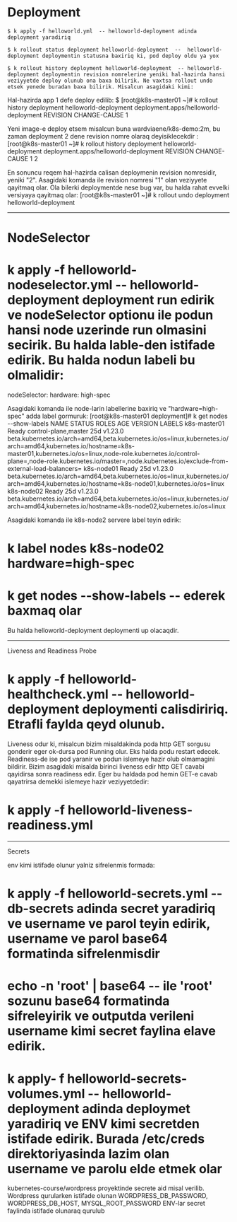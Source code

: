 # Deployment
```
$ k apply -f helloworld.yml  -- helloworld-deployment adinda deployment yaradiriq

$ k rollout status deployment helloworld-deployment  --  helloworld-deployment deploymentin statusna baxiriq ki, pod deploy oldu ya yox

$ k rollout history deployment helloworld-deployment  -- helloworld-deployment deploymentin revision nomrelerine yeniki hal-hazirda hansi veziyyetde deploy olunub ona baxa bilirik. Ne vaxtsa rollout undo etsek yenede buradan baxa bilirik. Misalcun asagidaki kimi:
```
Hal-hazirda app 1 defe deploy edilib:
$ [root@k8s-master01 ~]# k rollout history deployment helloworld-deployment
deployment.apps/helloworld-deployment
REVISION  CHANGE-CAUSE
1         <none>

Yeni image-e deploy etsem misalcun buna wardviaene/k8s-demo:2m, bu zaman deployment 2 dene revision nomre olaraq deyisiklecekdir :
[root@k8s-master01 ~]# k rollout history deployment helloworld-deployment
deployment.apps/helloworld-deployment
REVISION  CHANGE-CAUSE
1         <none>
2         <none>

En sonuncu reqem hal-hazirda calisan deploymenin revision nomresidir, yeniki "2". Asagidaki komanda ile revision nomresi "1" olan veziyyete qayitmaq olar. Ola bilerki deploymentde nese bug var, bu halda rahat evvelki versiyaya qayitmaq olar:
[root@k8s-master01 ~]# k rollout undo deployment helloworld-deployment


---

# NodeSelector

# k apply -f helloworld-nodeselector.yml  --  helloworld-deployment deployment run edirik ve nodeSelector optionu ile podun hansi node uzerinde run olmasini secirik. Bu halda lable-den istifade edirik. Bu halda nodun labeli bu olmalidir:
nodeSelector:
  hardware: high-spec

Asagidaki komanda ile node-larin labellerine baxiriq ve "hardware=high-spec" adda label gormuruk:
[root@k8s-master01 deployment]# k get nodes --show-labels 
NAME           STATUS   ROLES                  AGE   VERSION   LABELS
k8s-master01   Ready    control-plane,master   25d   v1.23.0   beta.kubernetes.io/arch=amd64,beta.kubernetes.io/os=linux,kubernetes.io/arch=amd64,kubernetes.io/hostname=k8s-master01,kubernetes.io/os=linux,node-role.kubernetes.io/control-plane=,node-role.kubernetes.io/master=,node.kubernetes.io/exclude-from-external-load-balancers=
k8s-node01     Ready    <none>                 25d   v1.23.0   beta.kubernetes.io/arch=amd64,beta.kubernetes.io/os=linux,kubernetes.io/arch=amd64,kubernetes.io/hostname=k8s-node01,kubernetes.io/os=linux
k8s-node02     Ready    <none>                 25d   v1.23.0   beta.kubernetes.io/arch=amd64,beta.kubernetes.io/os=linux,kubernetes.io/arch=amd64,kubernetes.io/hostname=k8s-node02,kubernetes.io/os=linux

Asagidaki komanda ile k8s-node2 servere label teyin edirik:
# k label nodes k8s-node02 hardware=high-spec
# k get nodes --show-labels -- ederek baxmaq olar

Bu  halda helloworld-deployment deploymenti up olacaqdir.

---

Liveness and Readiness Probe

# k apply -f helloworld-healthcheck.yml  -- helloworld-deployment deploymenti calisdiririq. Etrafli faylda qeyd olunub.

Liveness odur ki, misalcun bizim misaldakinda poda http GET sorgusu gonderir eger ok-dursa pod Running olur. Eks halda podu restart edecek.
Readiness-de ise pod yaranir ve podun islemeye hazir olub olmamagini bildirir. Bizim asagidaki misalda birinci liveness edir http GET cavabi qayidirsa sonra readiness edir. Eger bu haldada pod hemin GET-e cavab qayatrirsa demekki islemeye hazir veziyyetdedir:
# k apply -f helloworld-liveness-readiness.yml

---

Secrets

env kimi istifade olunur yalniz sifrelenmis formada:
# k apply -f helloworld-secrets.yml  --  db-secrets adinda secret yaradiriq ve username ve parol teyin edirik, username ve parol base64 formatinda sifrelenmisdir
# echo -n 'root' | base64  -- ile 'root' sozunu base64 formatinda sifreleyirik ve outputda verileni username kimi secret faylina elave edirik.
# k apply- f helloworld-secrets-volumes.yml  --  helloworld-deployment adinda deploymet yaradiriq ve ENV kimi secretden istifade edirik. Burada /etc/creds direktoriyasinda lazim olan username ve parolu elde etmek olar

kubernetes-course/wordpress proyektinde secrete aid misal verilib. Wordpress qurularken istifade olunan WORDPRESS_DB_PASSWORD, WORDPRESS_DB_HOST, MYSQL_ROOT_PASSWORD ENV-lar secret faylinda istifade olunaraq qurulub
